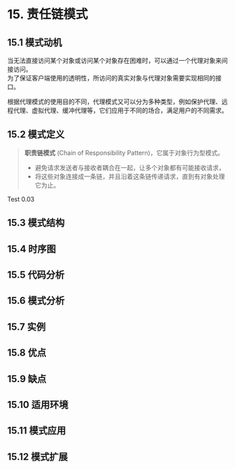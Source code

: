 # 15. 责任链模式

## 15.1 模式动机

当无法直接访问某个对象或访问某个对象存在困难时，可以通过一个代理对象来间接访问。  
为了保证客户端使用的透明性，所访问的真实对象与代理对象需要实现相同的接口。

根据代理模式的使用目的不同，代理模式又可以分为多种类型，例如保护代理、远程代理、虚拟代理、缓冲代理等，它们应用于不同的场合，满足用户的不同需求。

## 15.2 模式定义

> **职责链模式** (Chain of Responsibility Pattern)，它属于对象行为型模式。
>
> - 避免请求发送者与接收者耦合在一起，让多个对象都有可能接收请求，
> - 将这些对象连接成一条链，并且沿着这条链传递请求，直到有对象处理它为止。

Test 0.03

## 15.3 模式结构

## 15.4 时序图

## 15.5 代码分析

## 15.6 模式分析

## 15.7 实例

## 15.8 优点

## 15.9 缺点

## 15.10 适用环境

## 15.11 模式应用

## 15.12 模式扩展
